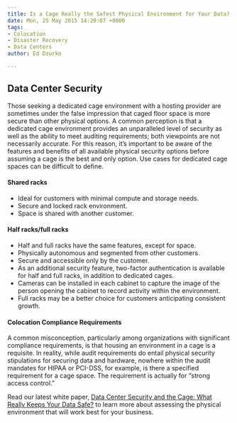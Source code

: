 ```yaml
---
title: Is a Cage Really the Safest Physical Environment for Your Data?
date: Mon, 25 May 2015 14:20:07 +0000
tags:
- Colocation
- Disaster Recovery
- Data Centers
author: Ed Dzurko

---
```

## Data Center Security

Those seeking a dedicated cage environment with a hosting provider are sometimes under the false impression that caged floor space is more secure than other physical options. A common perception is that a dedicated cage environment provides an unparalleled level of security as well as the ability to meet auditing requirements; both viewpoints are not necessarily accurate. For this reason, it’s important to be aware of the features and benefits of all available physical security options before assuming a cage is the best and only option. Use cases for dedicated cage spaces can be difficult to define.

#### Shared racks

* Ideal for customers with minimal compute and storage needs.
* Secure and locked rack environment.
* Space is shared with another customer.

#### Half racks/full racks

* Half and full racks have the same features, except for space.
* Physically autonomous and segmented from other customers.
* Secure and accessible only by the customer.
* As an additional security feature, two-factor authentication is available for half and full racks, in addition to dedicated cages.
* Cameras can be installed in each cabinet to capture the image of the person opening the cabinet to record activity within the environment.
* Full racks may be a better choice for customers anticipating consistent growth.

#### Colocation Compliance Requirements

A common misconception, particularly among organizations with significant compliance requirements, is that housing an environment in a cage is a requisite. In reality, while audit requirements do entail physical security stipulations for securing data and hardware, nowhere within the audit mandates for HIPAA or PCI-DSS, for example, is there a specified requirement for a cage space. The requirement is actually for “strong access control.”

Read our latest white paper, [Data Center Security and the Cage: What Really Keeps Your Data Safe?](http://bit.ly/1Ep6Ncq) to learn more about assessing the physical environment that will work best for your business.